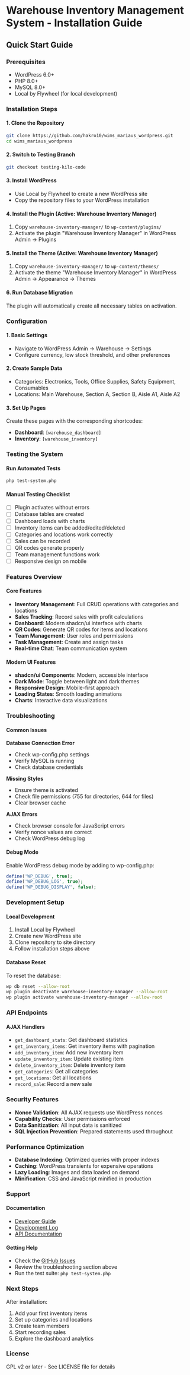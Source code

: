 # Warehouse Inventory Management System - Installation Guide

## Quick Start Guide

### Prerequisites
- WordPress 6.0+
- PHP 8.0+
- MySQL 8.0+
- Local by Flywheel (for local development)

### Installation Steps

#### 1. Clone the Repository
```bash
git clone https://github.com/hakro10/wims_mariaus_wordpress.git
cd wims_mariaus_wordpress
```

#### 2. Switch to Testing Branch
```bash
git checkout testing-kilo-code
```

#### 3. Install WordPress
- Use Local by Flywheel to create a new WordPress site
- Copy the repository files to your WordPress installation

#### 4. Install the Plugin (Active: Warehouse Inventory Manager)
1. Copy `warehouse-inventory-manager/` to `wp-content/plugins/`
2. Activate the plugin "Warehouse Inventory Manager" in WordPress Admin → Plugins

#### 5. Install the Theme (Active: Warehouse Inventory Manager)
1. Copy `warehouse-inventory-manager/` to `wp-content/themes/`
2. Activate the theme "Warehouse Inventory Manager" in WordPress Admin → Appearance → Themes

#### 6. Run Database Migration
The plugin will automatically create all necessary tables on activation.

### Configuration

#### 1. Basic Settings
- Navigate to WordPress Admin → Warehouse → Settings
- Configure currency, low stock threshold, and other preferences

#### 2. Create Sample Data
- Categories: Electronics, Tools, Office Supplies, Safety Equipment, Consumables
- Locations: Main Warehouse, Section A, Section B, Aisle A1, Aisle A2

#### 3. Set Up Pages
Create these pages with the corresponding shortcodes:
- **Dashboard**: `[warehouse_dashboard]`
- **Inventory**: `[warehouse_inventory]`

### Testing the System

#### Run Automated Tests
```bash
php test-system.php
```

#### Manual Testing Checklist
- [ ] Plugin activates without errors
- [ ] Database tables are created
- [ ] Dashboard loads with charts
- [ ] Inventory items can be added/edited/deleted
- [ ] Categories and locations work correctly
- [ ] Sales can be recorded
- [ ] QR codes generate properly
- [ ] Team management functions work
- [ ] Responsive design on mobile

### Features Overview

#### Core Features
- **Inventory Management**: Full CRUD operations with categories and locations
- **Sales Tracking**: Record sales with profit calculations
- **Dashboard**: Modern shadcn/ui interface with charts
- **QR Codes**: Generate QR codes for items and locations
- **Team Management**: User roles and permissions
- **Task Management**: Create and assign tasks
- **Real-time Chat**: Team communication system

#### Modern UI Features
- **shadcn/ui Components**: Modern, accessible interface
- **Dark Mode**: Toggle between light and dark themes
- **Responsive Design**: Mobile-first approach
- **Loading States**: Smooth loading animations
- **Charts**: Interactive data visualizations

### Troubleshooting

#### Common Issues

**Database Connection Error**
- Check wp-config.php settings
- Verify MySQL is running
- Check database credentials

**Missing Styles**
- Ensure theme is activated
- Check file permissions (755 for directories, 644 for files)
- Clear browser cache

**AJAX Errors**
- Check browser console for JavaScript errors
- Verify nonce values are correct
- Check WordPress debug log

#### Debug Mode
Enable WordPress debug mode by adding to wp-config.php:
```php
define('WP_DEBUG', true);
define('WP_DEBUG_LOG', true);
define('WP_DEBUG_DISPLAY', false);
```

### Development Setup

#### Local Development
1. Install Local by Flywheel
2. Create new WordPress site
3. Clone repository to site directory
4. Follow installation steps above

#### Database Reset
To reset the database:
```bash
wp db reset --allow-root
wp plugin deactivate warehouse-inventory-manager --allow-root
wp plugin activate warehouse-inventory-manager --allow-root
```

### API Endpoints

#### AJAX Handlers
- `get_dashboard_stats`: Get dashboard statistics
- `get_inventory_items`: Get inventory items with pagination
- `add_inventory_item`: Add new inventory item
- `update_inventory_item`: Update existing item
- `delete_inventory_item`: Delete inventory item
- `get_categories`: Get all categories
- `get_locations`: Get all locations
- `record_sale`: Record a new sale

### Security Features

- **Nonce Validation**: All AJAX requests use WordPress nonces
- **Capability Checks**: User permissions enforced
- **Data Sanitization**: All input data is sanitized
- **SQL Injection Prevention**: Prepared statements used throughout

### Performance Optimization

- **Database Indexing**: Optimized queries with proper indexes
- **Caching**: WordPress transients for expensive operations
- **Lazy Loading**: Images and data loaded on demand
- **Minification**: CSS and JavaScript minified in production

### Support

#### Documentation
- [Developer Guide](agents.md)
- [Development Log](dev-logs.md)
- [API Documentation](docs/api.md)

#### Getting Help
- Check the [GitHub Issues](https://github.com/hakro10/wims_mariaus_wordpress/issues)
- Review the troubleshooting section above
- Run the test suite: `php test-system.php`

### Next Steps

After installation:
1. Add your first inventory items
2. Set up categories and locations
3. Create team members
4. Start recording sales
5. Explore the dashboard analytics

### License
GPL v2 or later - See LICENSE file for details
